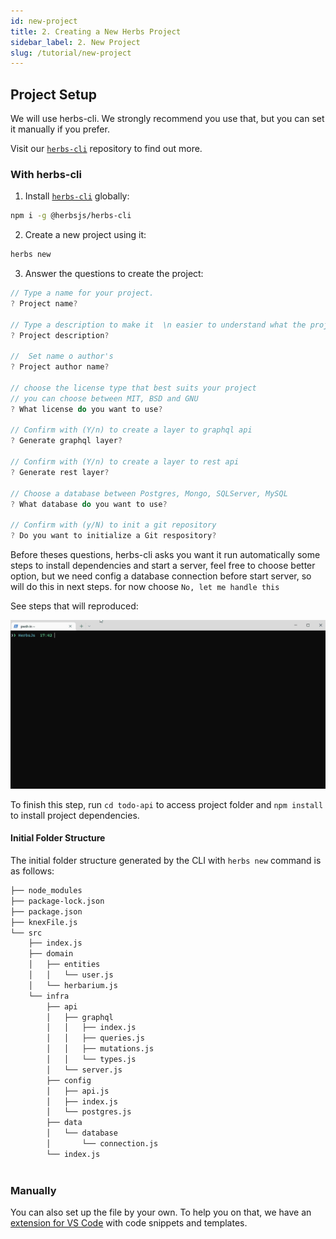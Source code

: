 ```yaml
---
id: new-project
title: 2. Creating a New Herbs Project
sidebar_label: 2. New Project
slug: /tutorial/new-project
---
```


## Project Setup

We will use herbs-cli. We strongly recommend you use that, but you can set it manually if you prefer. 

Visit our [`herbs-cli`](https://github.com/herbsjs/herbs-cli) repository to find out more.

### With herbs-cli

1. Install [`herbs-cli`](https://github.com/herbsjs/herbs-cli) globally:

```sh
npm i -g @herbsjs/herbs-cli 
```

2. Create a new project using it:

```sh
herbs new
```

3. Answer the questions to create the project:

```javascript
// Type a name for your project.
? Project name? 

// Type a description to make it  \n easier to understand what the project is about.
? Project description? 

//  Set name o author's
? Project author name? 

// choose the license type that best suits your project
// you can choose between MIT, BSD and GNU
? What license do you want to use? 

// Confirm with (Y/n) to create a layer to graphql api
? Generate graphql layer? 

// Confirm with (Y/n) to create a layer to rest api
? Generate rest layer? 

// Choose a database between Postgres, Mongo, SQLServer, MySQL
? What database do you want to use? 

// Confirm with (y/N) to init a git repository
? Do you want to initialize a Git respository? 
```

Before theses questions, herbs-cli asks you want it run automatically 
some steps to install dependencies and start a server, feel free to choose better option, 
but we need config a database connection before start server, so will do this in next steps.
for now choose ```No, let me handle this```


See steps that will reproduced:

![](../../static/assets/herbs-new2.gif)


To finish this step, run ```cd todo-api``` to access project folder
and ```npm install``` to install project dependencies.


#### Initial Folder Structure

The initial folder structure generated by the CLI with ```herbs new``` command is as follows:

```sh
├── node_modules
├── package-lock.json
├── package.json
├── knexFile.js
└── src
    ├── index.js
    ├── domain
    │   ├── entities
    │   │   └── user.js
    │   └── herbarium.js 
    └── infra
        ├── api
        │   ├── graphql
        │   │   ├── index.js
        │   │   ├── queries.js
        │   │   ├── mutations.js
        │   │   └── types.js
        │   └── server.js      
        ├── config
        │   ├── api.js
        │   ├── index.js
        │   └── postgres.js
        ├── data
        │   └── database
        │       └── connection.js
        └── index.js
        
```

### Manually

You can also set up the file by your own. To help you on that, we have an [extension for VS Code](https://marketplace.visualstudio.com/items?itemName=EndersonCosta.herbs-snippets) with code snippets and templates.
